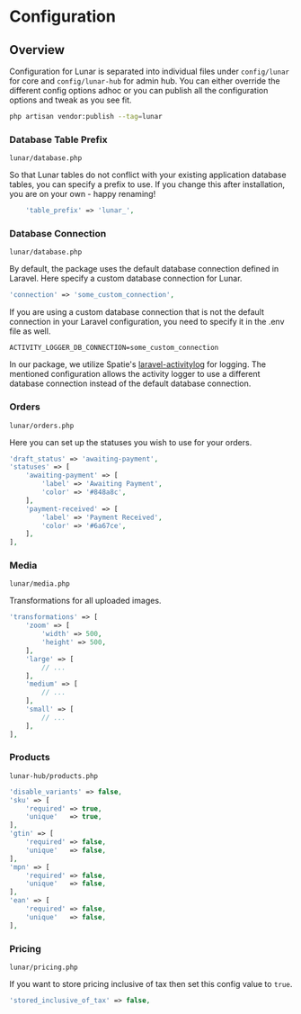# Configuration

## Overview

Configuration for Lunar is separated into individual files under `config/lunar` for core and `config/lunar-hub` for admin hub. You can either override the different config options adhoc or you can publish all the configuration options and tweak as you see fit.

```bash
php artisan vendor:publish --tag=lunar
```

### Database Table Prefix

`lunar/database.php`

So that Lunar tables do not conflict with your existing application database tables, you can specify a prefix to use. If you change this after installation, you are on your own - happy renaming!

```php
    'table_prefix' => 'lunar_',
```

### Database Connection

`lunar/database.php`

 By default, the package uses the default database connection defined in Laravel. Here specify a custom database connection for Lunar.

```php
'connection' => 'some_custom_connection',
```

If you are using a custom database connection that is not the default connection in your Laravel configuration, you need to specify it in the .env file as well.

```
ACTIVITY_LOGGER_DB_CONNECTION=some_custom_connection
```

In our package, we utilize Spatie's [laravel-activitylog](https://spatie.be/docs/laravel-activitylog) for logging. The mentioned configuration allows the activity logger to use a different database connection instead of the default database connection.

### Orders

`lunar/orders.php`

Here you can set up the statuses you wish to use for your orders.

```php
'draft_status' => 'awaiting-payment',
'statuses' => [
    'awaiting-payment' => [
        'label' => 'Awaiting Payment',
        'color' => '#848a8c',
    ],
    'payment-received' => [
        'label' => 'Payment Received',
        'color' => '#6a67ce',
    ],
],
```

### Media

`lunar/media.php`

Transformations for all uploaded images.

```php
'transformations' => [
    'zoom' => [
        'width' => 500,
        'height' => 500,
    ],
    'large' => [
        // ...
    ],
    'medium' => [
        // ...
    ],
    'small' => [
        // ...
    ],
],
```

### Products

`lunar-hub/products.php`

```php
'disable_variants' => false,
'sku' => [
    'required' => true,
    'unique'   => true,
],
'gtin' => [
    'required' => false,
    'unique'   => false,
],
'mpn' => [
    'required' => false,
    'unique'   => false,
],
'ean' => [
    'required' => false,
    'unique'   => false,
],
```

### Pricing

`lunar/pricing.php`

If you want to store pricing inclusive of tax then set this config value to `true`.

```php
'stored_inclusive_of_tax' => false,
```
